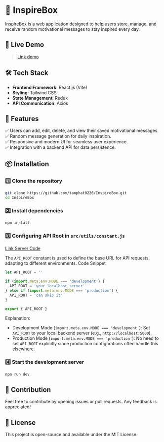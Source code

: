 # 🌟 InspireBox

InspireBox is a web application designed to help users store, manage, and receive random motivational messages to stay inspired every day.  

## 🚀 Live Demo  
> [Link demo](https://inspire-box.vercel.app/)

## 🛠️ Tech Stack 

- **Frontend Framework**: React.js (Vite)  
- **Styling**: Tailwind CSS  
- **State Management**: Redux
- **API Communication**: Axios  

## 🎯 Features  

✅ Users can add, edit, delete, and view their saved motivational messages.  
✅ Random message generation for daily inspiration.  
✅ Responsive and modern UI for seamless user experience.  
✅ Integration with a backend API for data persistence.  

## 📦 Installation
### 1️⃣ Clone the repository
```bash
git clone https://github.com/tanphat0226/InspireBox.git
cd InspireBox
```
### 2️⃣ Install dependencies
```bash
npm install
```
### 3️⃣ Configuring API Root in `src/utils/constant.js`
[Link Server Code](https://github.com/tanphat0226/message_box_be)

The `API_ROOT` constant is used to define the base URL for API requests, adapting to different environments.
Code Snippet

```javascript
let API_ROOT = ''

if (import.meta.env.MODE === 'development') {
  API_ROOT = 'your localhost server'
} else if (import.meta.env.MODE === 'production') {
  API_ROOT = 'can skip it'
}

export { API_ROOT }
```
Explanation:
  * Development Mode (`import.meta.env.MODE === 'development'`):
    Set `API_ROOT` to your local backend server (e.g., `http://localhost:5000`).
  * Production Mode (`import.meta.env.MODE === 'production'`):
    No need to set `API_ROOT` explicitly since production configurations often handle this elsewhere.

### 4️⃣ Start the development server
```bash
npm run dev
```
## 🤝 Contribution
Feel free to contribute by opening issues or pull requests. Any feedback is appreciated!

## 📄 License
This project is open-source and available under the MIT License.
